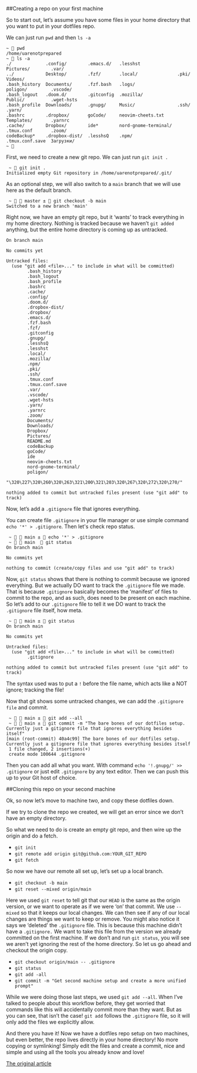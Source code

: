  ##Creating a repo on your first machine
 
 So to start out, let’s assume you have some files in your home directory that you want to put in your dotfiles repo.
 
 We can just run `pwd` and then `ls -a`
 
 ```
 ~  pwd
/home/uarenotprepared
 ~  ls -a
./             .config/        .emacs.d/   .lesshst              Pictures/        .var/
../            Desktop/        .fzf/       .local/               .pki/            Videos/
.bash_history  Documents/      .fzf.bash   .logs/                poligon/         .vscode/
.bash_logout   .doom.d/        .gitconfig  .mozilla/             Public/          .wget-hsts
.bash_profile  Downloads/      .gnupg/     Music/                .ssh/            .yarn/
.bashrc        .dropbox/       goCode/     neovim-cheets.txt     Templates/       .yarnrc
.cache/        Dropbox/        ide*        nord-gnome-terminal/  .tmux.conf       .zoom/
codeBackup*    .dropbox-dist/  .lesshsQ    .npm/                 .tmux.conf.save  Загрузки/
 ~  
```

First, we need to create a new git repo. We can just run `git init .`

```
 ~  git init .
Initialized empty Git repository in /home/uarenotprepared/.git/
```

As an optional step, we will also switch to a `main` branch that we will use here as the default branch.

```
 ~   master ±  git checkout -b main
Switched to a new branch 'main'
```

Right now, we have an empty git repo, but it ‘wants’ to track everything in my home directory. Nothing is tracked because we haven’t `git added` anything, but the entire home directory is coming up as untracked.

```
On branch main

No commits yet

Untracked files:
  (use "git add <file>..." to include in what will be committed)
        .bash_history
        .bash_logout
        .bash_profile
        .bashrc
        .cache/
        .config/
        .doom.d/
        .dropbox-dist/
        .dropbox/
        .emacs.d/
        .fzf.bash
        .fzf/
        .gitconfig
        .gnupg/
        .lesshsQ
        .lesshst
        .local/
        .mozilla/
        .npm/
        .pki/
        .ssh/
        .tmux.conf
        .tmux.conf.save
        .var/
        .vscode/
        .wget-hsts
        .yarn/
        .yarnrc
        .zoom/
        Documents/
        Downloads/
        Dropbox/
        Pictures/
        README.md
        codeBackup
        goCode/
        ide
        neovim-cheets.txt
        nord-gnome-terminal/
        poligon/
        "\320\227\320\260\320\263\321\200\321\203\320\267\320\272\320\270/"

nothing added to commit but untracked files present (use "git add" to track)
```

Now, let’s add a `.gitignore` file that ignores everything.

You can create file `.gitignore` in your file manager or use simple command `echo '*' > .gitignore`. Then let's check repo status.

```
 ~   main ±  echo '*' > .gitignore
 ~   main   git status
On branch main

No commits yet

nothing to commit (create/copy files and use "git add" to track)
```

Now, `git status` shows that there is nothing to commit because we ignored everything. But we actually DO want to track the `.gitignore` file we made. That is because `.gitignore` basically becomes the ‘manifest’ of files to commit to the repo, and as such, does need to be present on each machine. So let’s add to our `.gitignore` file to tell it we DO want to track the `.gitignore` file itself, how meta.

```
 ~   main ±  git status
On branch main

No commits yet

Untracked files:
  (use "git add <file>..." to include in what will be committed)
        .gitignore

nothing added to commit but untracked files present (use "git add" to track)
```

The syntax used was to put a `!` before the file name, which acts like a NOT ignore; tracking the file!

Now that git shows some untracked changes, we can add the `.gitignore file` and commit.

```
 ~   main ±  git add --all
 ~   main ±  git commit -m "The bare bones of our dotfiles setup. Currently just a gitignore file that ignores everything besides itself"
[main (root-commit) 40a4c99] The bare bones of our dotfiles setup. Currently just a gitignore file that ignores everything besides itself
 1 file changed, 2 insertions(+)
 create mode 100644 .gitignore
 ```
 
 Then you can add all what you want. With command `echo '!.gnupg/' >> .gitignore` or just edit `.gitignore` by any text editor. Then we can push this up to your Git host of choice.
 
##Cloning this repo on your second machine

Ok, so now let’s move to machine two, and copy these dotfiles down. 

If we try to clone the repo we created, we will get an error since we don’t have an empty directory.

So what we need to do is create an empty git repo, and then wire up the origin and do a fetch.

* `git init`
* `git remote add origin git@github.com:YOUR_GIT_REPO`
* `git fetch`

So now we have our remote all set up, let’s set up a local branch.

* `git checkout -b main`
* `git reset --mixed origin/main`

Here we used `git reset` to tell git that our `HEAD` is the same as the origin version, or we want to operate as if we were ‘on’ that commit. We use `--mixed` so that it keeps our local changes. We can then see if any of our local changes are things we want to keep or remove. You might also notice it says we ‘deleted’ the `.gitignore` file. This is because this machine didn’t have a `.gitignore.` We want to take this file from the version we already committed on the first machine. If we don’t and run `git status`, you will see we aren’t yet ignoring the rest of the home directory. So let us go ahead and checkout the origin copy.

* `git checkout origin/main -- .gitignore`
* `git status`
* `git add -all`
* `git commit -m "Get second machine setup and create a more unified prompt"`

While we were doing those last steps, we used `git add --all`. When I’ve talked to people about this workflow before, they get worried that commands like this will accidentally commit more than they want. But as you can see, that isn’t the case! `git add` follows the `.gitignore` file, so it will only add the files we explicitly allow.

And there you have it! Now we have a dotfiles repo setup on two machines, but even better, the repo lives directly in your home directory! No more copying or symlinking! Simply edit the files and create a commit, nice and simple and using all the tools you already know and love!

[The original article](https://coreyja.com/dotfiles-git-in-home-dir/)
